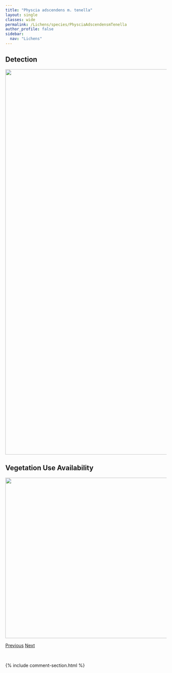 ```yaml
---
title: "Physcia adscendens m. tenella"
layout: single
classes: wide
permalink: /Lichens/species/PhysciaAdscendensmTenella
author_profile: false
sidebar:
  nav: "Lichens"
---
```


<h2>Detection</h2>

<a href="https://drive.google.com/uc?export=view&id=1HyZ-m57AJyYMBav9_jt36kBpzKXabPqB">
<img src="https://drive.google.com/uc?export=view&id=1HyZ-m57AJyYMBav9_jt36kBpzKXabPqB" height = "1200" width = "800">
</a>


<h2>Vegetation Use Availability</h2>

<a href="https://drive.google.com/uc?export=view&id=1PN8lMliLqTueHSLeuCCoFPRJW-rdWM6k">
<img src="https://drive.google.com/uc?export=view&id=1PN8lMliLqTueHSLeuCCoFPRJW-rdWM6k" height = "500" width = "1000">
</a>


<a href="/DevelopmentWebsite/Lichens/species/PhysciaAdscendens" class="pagination--pager" title="Physcia adscendens">Previous</a> <a href="/DevelopmentWebsite/Lichens/species/PhysciaAipoliaAlnophila" class="pagination--pager" title="Physcia aipolia/alnophila">Next</a>

<p>&nbsp;</p>

{% include comment-section.html %}
